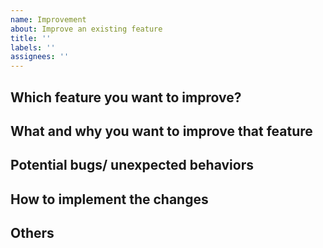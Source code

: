 ```yaml
---
name: Improvement
about: Improve an existing feature
title: ''
labels: ''
assignees: ''
---
```


<!--
  Thank you for spending your time suggesting an improvement. Please help to fill in as much as possible for us to have a better context.
  We welcome you open a PR for your own initiatives as well.
-->

## Which feature you want to improve?

<!-- A description to a feature you want to improve. A permanent link to the implementation is a good attachment. -->

## What and why you want to improve that feature

<!-- Describe the reason why you want to improve that feature. -->

## Potential bugs/ unexpected behaviors

<!-- A clear and concise description of what you expected to happen. -->

## How to implement the changes

<!-- Describe the idea on how to improve the feature. Pseudo code is a good way to describe the idea. -->

## Others

<!-- Do you have anything else you want to share about the improvement? -->

<!--
  Last but not least, if we merged a PR to resolve your issue, we would love to credit you by adding you to contributors (https://github.com/KotonoSora/payroll-utils/blob/master/CONTRIBUTING.md).
  Usually, we will remember to do that. But sometimes, we forget. Simply ask us to do that if the corresponding PR get merged after 2 days and we still don't have you in the contributors list.
-->